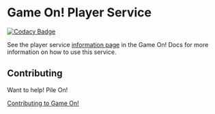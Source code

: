 # Game On! Player Service 

[![Codacy Badge](https://api.codacy.com/project/badge/grade/1fc932713e474ba0bb9593a9cdcb8e35)](https://www.codacy.com/app/gameontext/gameon-player)

See the player service [information page](https://gameontext.gitbooks.io/gameon-gitbook/content/microservices/player.html) in the Game On! Docs for more information on how to use this service.

## Contributing

Want to help! Pile On! 

[Contributing to Game On!](https://github.com/gameontext/gameon/blob/master/CONTRIBUTING.md)
